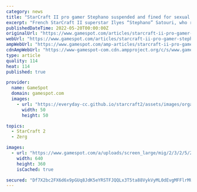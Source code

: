 ```yaml
---
category: news
title: "StarCraft II pro gamer Stephano suspended and fined for sexual comments"
excerpt: "French StarCraft II superstar Ilyes “Stephano” Satouri, who recently signed a new deal with the prominent Evil Geniuses organization one month ago, has been suspended by his team without pay ..."
publishedDateTime: 2022-05-20T00:00:00Z
originalUrl: "https://www.gamespot.com/articles/starcraft-ii-pro-gamer-stephano-suspended-and-fined-for-sexual-comments/1100-6398219/"
webUrl: "https://www.gamespot.com/articles/starcraft-ii-pro-gamer-stephano-suspended-and-fined-for-sexual-comments/1100-6398219/"
ampWebUrl: "https://www.gamespot.com/amp-articles/starcraft-ii-pro-gamer-stephano-suspended-and-fined-for-sexual-comments/1100-6398219/"
cdnAmpWebUrl: "https://www-gamespot-com.cdn.ampproject.org/c/s/www.gamespot.com/amp-articles/starcraft-ii-pro-gamer-stephano-suspended-and-fined-for-sexual-comments/1100-6398219/"
type: article
quality: 114
heat: 114
published: true

provider:
  name: GameSpot
  domain: gamespot.com
  images:
    - url: "https://everyday-cc.github.io/starcraft2/assets/images/organizations/gamespot.com-50x50.jpg"
      width: 50
      height: 50

topics:
  - StarCraft 2
  - Zerg

images:
  - url: "https://www.gamespot.com/a/uploads/screen_large/mig/2/3/2/5/2122325-169_egstephanosuspended_gsnews_10152012.jpg"
    width: 640
    height: 360
    isCached: true

secured: "Df7X2bc2FX6d6x9pGUq8JdK5eYRSTFJQQLx3T5ta88VykVyML0dEvgMFFlrMUzjqbJbxPugKfyeW/WWlibDwQBOyynqfN73W7O8Kf7J3GcoZ5mH7Ug9E60gcmdAKNH8/7Ub2SM23dkChaLpT5Q2IoWfDHTV+4lLGFVSoawLyiEh5AlQseraVJ26cJ047fTMbLDSGvThwgEyDo5JXucbEE7Aee33BdmsTQ1TKfiTBoBdkA+7qKQBuYtcD6viNWGGpPKCIvfPdPxMAO1gEDIi5Ij7++qudDS2N76a4z+wWpzV+UF3ZD01HkXBCaJau1T+VaUkm/qsNRvHKyh7AEanYn3wGMnSSopvatgbEyOAzYtI=;GN2qM6d6tF+2+irMQpxc8Q=="
---
```


